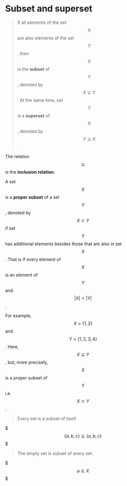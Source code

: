 # Subset and superset

> If all elements of the set $$X$$ are also elements of the set $$Y$$, then $$X$$ is the __subset__ of $$Y$$, denoted by $$X \subseteq Y$$. At the same time, set $$Y$$ is a **superset** of $$X$$, denoted by $$Y \supseteq X$$.

The relation $$\subseteq$$ is the __inclusion relation__.

A set $$X$$ is a __proper subset__ of a set $$Y$$, denoted by $$X\subset Y$$ if set $$Y$$ has additional elements besides those that are also in set $$X$$. That is if every element of $$X$$ is an element of $$Y$$ and $$|X| < |Y|$$.

For example, $$X=\{1,2\}$$ and $$Y=\{1,2,3,4\}$$. Here, $$X\subseteq Y$$, but, more precisely, $$X$$ is a proper subset of $$Y$$ i.e. $$X\subset Y$$.

> Every set is a subset of itself

$$$
\{a,b,c\} \subseteq \{a,b,c\}
$$$

> The empty set is subset of every set.

$$$
\varnothing \subseteq X
$$$
